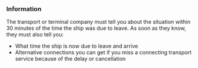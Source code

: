 ###  **Information**

The transport or terminal company must tell you about the situation within 30
minutes of the time the ship was due to leave. As soon as they know, they must
also tell you:

  * What time the ship is now due to leave and arrive 
  * Alternative connections you can get if you miss a connecting transport service because of the delay or cancellation 
